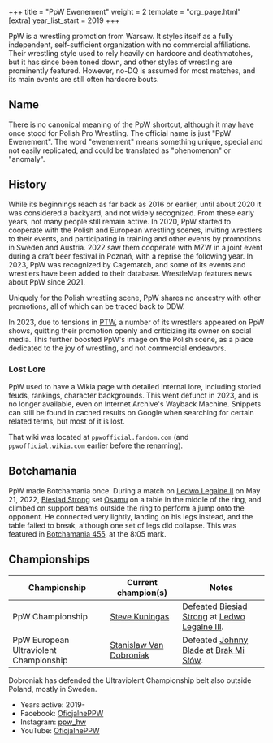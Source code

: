 +++
title = "PpW Ewenement"
weight = 2
template = "org_page.html"
[extra]
year_list_start = 2019
+++

PpW is a wrestling promotion from Warsaw. It styles itself as a fully independent, self-sufficient organization with no commercial affiliations.
Their wrestling style used to rely heavily on hardcore and deathmatches, but it has since been toned down, and other styles of wrestling are prominently featured. However, no-DQ is assumed for most matches, and its main events are still often hardcore bouts.

## Name

There is no canonical meaning of the PpW shortcut, although it may have once stood for Polish Pro Wrestling. The official name is just "PpW Ewenement".
The word "ewenement" means something unique, special and not easily replicated, and could be translated as "phenomenon" or "anomaly".

## History

While its beginnings reach as far back as 2016 or earlier, until about 2020 it was considered a backyard, and not widely recognized. From these early years, not many people still remain active. In 2020, PpW started to cooperate with the Polish and European wrestling scenes, inviting wrestlers to their events, and participating in training and other events by promotions in Sweden and Austria. 2022 saw them cooperate with MZW in a joint event during a craft beer festival in Poznań, with a reprise the following year. In 2023, PpW was recognized by Cagematch, and some of its events and wrestlers have been added to their database. WrestleMap features news about PpW since 2021.

Uniquely for the Polish wrestling scene, PpW shares no ancestry with other promotions, all of which can be traced back to DDW.

In 2023, due to tensions in [PTW](@/o/ptw.md), a number of its wrestlers appeared on PpW shows, quitting their promotion openly and criticizing its owner on social media. This further boosted PpW's image on the Polish scene, as a place dedicated to the joy of wrestling, and not commercial endeavors.

### Lost Lore

PpW used to have a Wikia page with detailed internal lore, including storied feuds, rankings, character backgrounds. This went defunct in 2023, and is no longer available, even on Internet Archive's Wayback Machine. Snippets can still be found in cached results on Google when searching for certain related terms, but most of it is lost.

That wiki was located at `ppwofficial.fandom.com` (and `ppwofficial.wikia.com` earlier before the renaming).

## Botchamania

PpW made Botchamania once. During a match on [Ledwo Legalne II](@/e/2022-05-21-ppw-ledwo-legalne-ii.md) on May 21, 2022, [Biesiad Strong](@/w/biesiad.md) set [Osamu](@/w/osamu.md) on a table in the middle of the ring, and climbed on support beams outside the ring to perform a jump onto the opponent. He connected very lightly, landing on his legs instead, and the table failed to break, although one set of legs did collapse. This was featured in [Botchamania 455](https://youtu.be/eurthT-CbUg?t=485), at the 8:05 mark.

## Championships

| Championship | Current champion(s) | Notes |
|--|--|--|
| PpW Championship | [Steve Kuningas](@/w/steve-kuningas.md) | Defeated [Biesiad Strong](@/w/biesiad.md) at [Ledwo Legalne III](@/e/2023-06-17-ppw-ledwo-legalne-3.md). |
| PpW European Ultraviolent Championship | [Stanislaw Van Dobroniak](@/w/stanislaw-van-dobroniak.md) | Defeated [Johnny Blade](@/w/johnny-blade.md) at [Brak Mi Słów](@/e/2022-09-10-ppw-brak-mi-slow.md). |

Dobroniak has defended the Ultraviolent Championship belt also outside Poland, mostly in Sweden.

* Years active: 2019-
* Facebook: [OficjalnePPW](https://www.facebook.com/OficjalnePPW)
* Instagram: [ppw_hw](https://www.instagram.com/ppw_hw/)
* YouTube: [OficjalnePPW](https://www.youtube.com/@OficjalnePPW)
